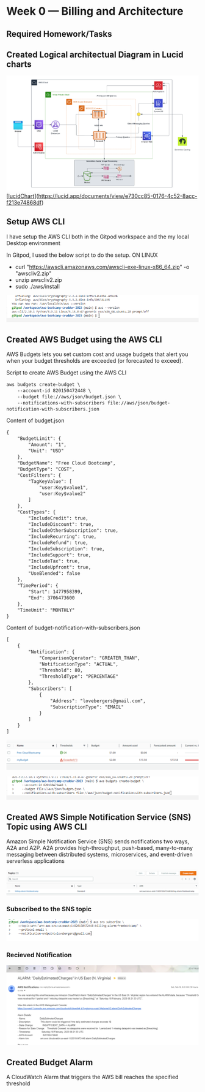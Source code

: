 # Week 0 — Billing and Architecture

## Required Homework/Tasks

## Created Logical architectual Diagram in Lucid charts  

![logical Architecture](assets/logicaldiagramCrudder.png)
[[lucidChart](https://lucid.app/documents/view/e730cc85-0176-4c52-8acc-f213e74868df)](https://lucid.app/documents/view/e730cc85-0176-4c52-8acc-f213e74868df)

## Setup AWS CLI 

I have setup the AWS CLI both in the Gitpod workspace and the my local Desktop environment

In Gitpod, I used the below script to do the setup.
ON LINUX

- curl "https://awscli.amazonaws.com/awscli-exe-linux-x86_64.zip" -o "awscliv2.zip"
- unzip awscliv2.zip
- sudo ./aws/install

![AWS CLI](assets/AWSCLIsetup.png)

## Created AWS Budget using the AWS CLI

AWS Budgets lets you set custom cost and usage budgets that alert you when your budget thresholds are exceeded (or forecasted to exceed).

Script to create AWS Budget using the AWS CLI
```
aws budgets create-budget \
    --account-id 820150472448 \
    --budget file://aws/json/budget.json \
    --notifications-with-subscribers file://aws/json/budget-notification-with-subscribers.json
```

Content of budget.json
```
{
    "BudgetLimit": {
        "Amount": "1",
        "Unit": "USD"
    },
    "BudgetName": "Free Cloud Bootcamp",
    "BudgetType": "COST",
    "CostFilters": {
        "TagKeyValue": [
            "user:Key$value1",
            "user:Key$value2"
        ]
    },
    "CostTypes": {
        "IncludeCredit": true,
        "IncludeDiscount": true,
        "IncludeOtherSubscription": true,
        "IncludeRecurring": true,
        "IncludeRefund": true,
        "IncludeSubscription": true,
        "IncludeSupport": true,
        "IncludeTax": true,
        "IncludeUpfront": true,
        "UseBlended": false
    },
    "TimePeriod": {
        "Start": 1477958399,
        "End": 3706473600
    },
    "TimeUnit": "MONTHLY"
}
```
Content of budget-notification-with-subscribers.json
```
[
    {
        "Notification": {
            "ComparisonOperator": "GREATER_THAN",
            "NotificationType": "ACTUAL",
            "Threshold": 80,
            "ThresholdType": "PERCENTAGE"
        },
        "Subscribers": [
            {
                "Address": "lovebergers@gmail.com",
                "SubscriptionType": "EMAIL"
            }
        ]
    }
]
```
![budgetscreen](assets/budgetscreen.png)
 
![budgetsAWSCLI](assets/createbudget_AWSCLI.png)

## Created AWS Simple Notification Service (SNS) Topic using AWS CLI

Amazon Simple Notification Service (SNS) sends notifications two ways, A2A and A2P. A2A provides high-throughput, push-based, many-to-many messaging between distributed systems, microservices, and event-driven serverless applications

![snstopic](assets/snstopicscreen.png)

### Subscribed to the SNS topic

![snstopic](assets/subscribe.png)

### Recieved Notification

![snstopic](assets/subscribetotopic.png)

## Created Budget Alarm

A CloudWatch Alarm that triggers the AWS bill reaches the specified threshold


